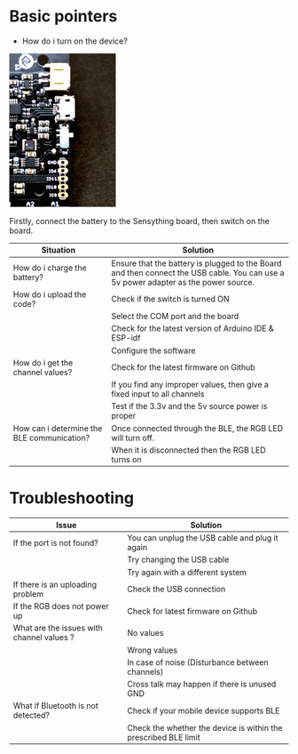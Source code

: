 
# Basic pointers

* How do i turn on the device?

![switch](images//switch.jpg)

Firstly, connect the battery to the Sensything board, then switch on the board.

| Situation                        | Solution                                                                                                                             |
|----------------------------------|--------------------------------------------------------------------------------------------------------------------------------------|
| How do i charge the battery?     | Ensure that the battery is plugged to the Board and then connect the USB cable.  You can use a 5v power adapter as the power source. |
| How do i upload the code?        | Check if the switch is turned ON                                                                                                     |
|                                  | Select the COM port and the board                                                                                                    |
|                                  | Check for the latest version of Arduino IDE & ESP-idf                                                                                |
|                                  | Configure the software                                                                                                               |
| How do i get the channel values? | Check for the latest firmware on Github                                                                                              |
|                                  | If you find any improper values, then give a fixed input to all channels                                                             |
|                                  | Test if the 3.3v and the 5v source power is proper                                                                                   |
| How can i determine the BLE communication?      | Once connected through the BLE, the RGB LED will turn off.                                                                              |
|                                  | When it is disconnected then the RGB LED turns on      

# Troubleshooting 

| Issue                                      | Solution                                                        |
|--------------------------------------------|-----------------------------------------------------------------|
| If the port is not found?                  | You can unplug the USB cable and plug it again                  |
|                                            | Try changing the USB cable                                      |
|                                            | Try again with a different system                               |
| If there is an uploading problem           | Check the USB connection                                        |
| If the RGB does not power up               | Check for latest firmware on Github                             |
| What are the  issues with channel values ? | No values                                                       |
|                                            | Wrong values                                                    |
|                                            | In case of noise (Disturbance between channels)                 |
|                                            | Cross talk may happen if there is unused GND                    |
| What if Bluetooth is not detected?         | Check if your mobile device supports BLE                        |
|                                            | Check the whether the device is within the prescribed BLE limit |



